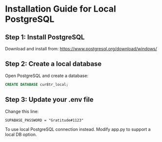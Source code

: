 # Installation Guide for Local PostgreSQL

## Step 1: Install PostgreSQL
Download and install from: https://www.postgresql.org/download/windows/

## Step 2: Create a local database
Open PostgreSQL and create a database:
```sql
CREATE DATABASE cur8tr_local;
```

## Step 3: Update your .env file
Change this line:
```
SUPABASE_PASSWORD = "Gratitude#1123"
```

To use local PostgreSQL connection instead. Modify app.py to support a local DB option.

```
